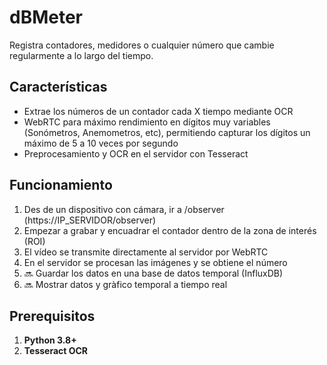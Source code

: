 # dBMeter

Registra contadores, medidores o cualquier número que cambie regularmente a lo largo del tiempo.

## Características

- Extrae los números de un contador cada X tiempo mediante OCR
- WebRTC para máximo rendimiento en dígitos muy variables (Sonómetros, Anemometros, etc), permitiendo capturar los dígitos un máximo de 5 a 10 veces por segundo
- Preprocesamiento y OCR en el servidor con Tesseract

## Funcionamiento

1. Des de un dispositivo con cámara, ir a /observer (https://IP_SERVIDOR/observer)
2. Empezar a grabar y encuadrar el contador dentro de la zona de interés (ROI)
3. El vídeo se transmite directamente al servidor por WebRTC
4. En el servidor se procesan las imágenes y se obtiene el número
5. 🔜 Guardar los datos en una base de datos temporal (InfluxDB)
6. 🔜 Mostrar datos y gràfico temporal a tiempo real

## Prerequisitos

1. **Python 3.8+**
2. **Tesseract OCR**
